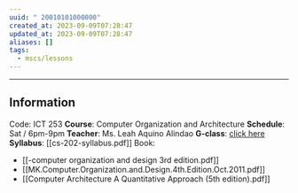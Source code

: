 ```yaml
---
uuid: " 20010101000000"
created_at: 2023-09-09T07:28:47
updated_at: 2023-09-09T07:28:47
aliases: []
tags:
  - mscs/lessons
---
```

---

## Information

Code: ICT 253
**Course**: Computer Organization and Architecture 
**Schedule**: Sat / 6pm-9pm
**Teacher**: Ms. Leah Aquino Alindao
**G-class**: [click here](https://classroom.google.com/c/NjIwNzgzNjUzMjcw)
**Syllabus**: [[cs-202-syllabus.pdf]]
Book: 
 - [[-computer organization and design 3rd edition.pdf]]
 - [[MK.Computer.Organization.and.Design.4th.Edition.Oct.2011.pdf]]
 - [[Computer Architecture A Quantitative Approach (5th edition).pdf]]
